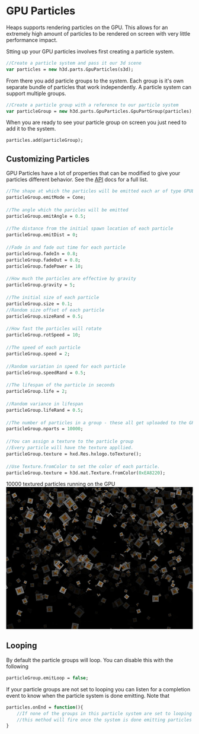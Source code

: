 # GPU Particles

Heaps supports rendering particles on the GPU. This allows for an extremely high amount of particles to be rendered on screen with very little performance impact.

Stting up your GPU particles involves first creating a particle system.

```haxe
//Create a particle system and pass it our 3d scene
var particles = new h3d.parts.GpuParticles(s3d); 
```

From there you add particle groups to the system. Each group is it's own separate bundle of particles that work independently. A particle system can support multiple groups.

```haxe
//Create a particle group with a reference to our particle system
var particleGroup = new h3d.parts.GpuParticles.GpuPartGroup(particles);
```

When you are ready to see your particle group on screen you just need to add it to the system.
```haxe
particles.add(particleGroup);
```

## Customizing Particles

GPU Particles have a lot of properties that can be modified to give your particles different behavior.  See the [API](api/h3d/parts/GpuPartGroup.html) docs for a full list.  

```haxe
//The shape at which the particles will be emitted each ar of type GPUEmitMode
particleGroup.emitMode = Cone;

//The angle which the paricles will be emitted
particleGroup.emitAngle = 0.5;

//The distance from the initial spawn location of each particle
particleGroup.emitDist = 0;

//Fade in and fade out time for each particle
particleGroup.fadeIn = 0.8;
particleGroup.fadeOut = 0.8;
particleGroup.fadePower = 10;

//How much the particles are effective by gravity
particleGroup.gravity = 5;

//The initial size of each particle
particleGroup.size = 0.1;
//Random size offset of each particle
particleGroup.sizeRand = 0.5;

//How fast the particles will rotate
particleGroup.rotSpeed = 10;

//The speed of each particle
particleGroup.speed = 2;

//Random variation in speed for each particle
particleGroup.speedRand = 0.5;

//The lifespan of the particle in seconds
particleGroup.life = 2;

//Random variance in lifespan
particleGroup.lifeRand = 0.5;

//The number of particles in a group - these all get uploaded to the GPU
particleGroup.nparts = 10000;

//You can assign a texture to the particle group
//Every particle will have the texture appllied.
particleGroup.texture = hxd.Res.hxlogo.toTexture();

//Use Texture.fromColor to set the color of each particle.
particleGroup.texture = h3d.mat.Texture.fromColor(0xEA8220);

```

10000 textured particles running on the GPU
![Haxe Logo particle group](img/h3d/particles.jpg)

## Looping

By default the particle groups will loop. You can disable this with the following

```haxe
particleGroup.emitLoop = false;
```

If your particle groups are not set to looping you can listen for a completion event to know when the particle system is done emitting. Note that 

```haxe
particles.onEnd = function(){
    //If none of the groups in this particle system are set to looping
    //this method will fire once the system is done emitting particles
}
```
